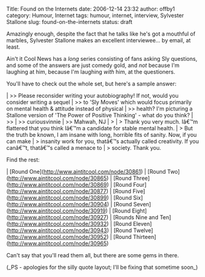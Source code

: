 Title: Found on the Internets
date: 2006-12-14 23:32
author: offby1
category: Humour, Internet
tags: humour, internet, interview, Sylvester Stallone
slug: found-on-the-internets
status: draft

Amazingly enough, despite the fact that he talks like he's got a mouthful of marbles, Sylvester Stallone makes an excellent interviewee\... by email, at least.

Ain't it Cool News has a _long_ series consisting of fans asking Sly questions, and some of the answers are just comedy gold, and _not_ because I'm laughing at him, because I'm laughing _with_ him, at the questioners.

You'll have to check out the whole set, but here's a sample answer:

| \>\> Please reconsider writing your autobiography! If not, would you consider writing a sequel
| \>\> to 'Sly Moves' which would focus primarily on mental health & attitude instead of physical
| \>\> health? I'm picturing a Stallone version of 'The Power of Positive Thinking' - what do you think?
| \>\>
| \>\> curiousvinnie
| \>\> Mahwah, NJ
| \>
| \> Thank you very much. Iâ€™m flattered that you think Iâ€™m a candidate for stable mental health.
| \> But the truth be known, I am insane with long, horrible fits of sanity. Now, if you can make
| \> insanity work for you, thatâ€™s actually called creativity. If you canâ€™t, thatâ€™s called a menace to
| \> society. Thank you.

Find the rest:

| \[Round One\](<http://www.aintitcool.com/node/30861>)
| \[Round Two\](<http://www.aintitcool.com/node/30865>)
| \[Round Three\](<http://www.aintitcool.com/node/30869>)
| \[Round Four\](<http://www.aintitcool.com/node/30877>)
| \[Round Five\](<http://www.aintitcool.com/node/30899>)
| \[Round Six\](<http://www.aintitcool.com/node/30904>)
| \[Round Seven\](<http://www.aintitcool.com/node/30919>)
| \[Round Eight\](<http://www.aintitcool.com/node/30927>)
| \[Rounds Nine and Ten\](<http://www.aintitcool.com/node/30932>)
| \[Round Eleven\](<http://www.aintitcool.com/node/30943>)
| \[Round Twelve\](<http://www.aintitcool.com/node/30952>)
| \[Round Thirteen\](<http://www.aintitcool.com/node/30965>)

Can't say that you'll read them all, but there are some gems in there.

(\_PS - apologies for the silly quote layout; I'll be fixing that sometime soon\_)
